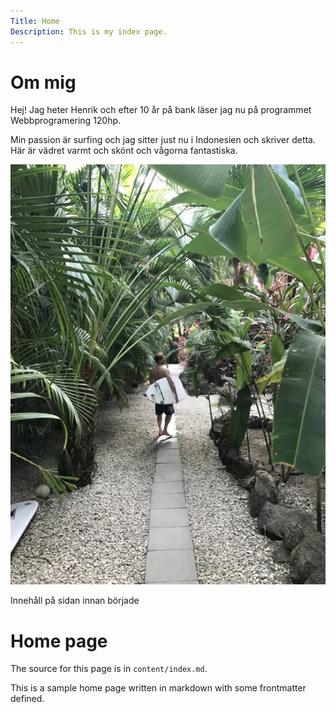 ```yaml
---
Title: Home
Description: This is my index page.
---
```


# Om mig

Hej!
Jag heter Henrik och efter 10 år på bank läser jag nu på programmet Webbprogramering 120hp.

Min passion är surfing och jag sitter just nu i Indonesien och skriver detta. Här är vädret varmt och skönt och vågorna fantastiska.

![alt text](/assets/img/costa_rica.jpeg "Jag i djungeln i Costa Rica")

Innehåll på sidan innan började

Home page
==========================

The source for this page is in `content/index.md`.

This is a sample home page written in markdown with some frontmatter defined.
